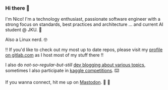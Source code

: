 ### Hi there 👋

I'm Nico! I'm a technology enthusiast, passionate software engineer with a strong focus on standards, best practices and architecture … and current AI student @ JKU. 🤖 

Also a Linux nerd. 🤓

‼️ If you'd like to check out my most up to date repos, please visit my [profile on gitlab.com](https://gitlab.com/niggoo) as I host most of my stuff there ‼️

I also do *not-so-regular-but-still* [dev blogging about various topics](https://www.auroria.io), sometimes I also participate in [kaggle competitions](https://www.kaggle.com/niggoo). ⌨️

If you wanna connect, hit me up on [Mastodon](https://mastodon.social/@niggoo). 🐘 📢
